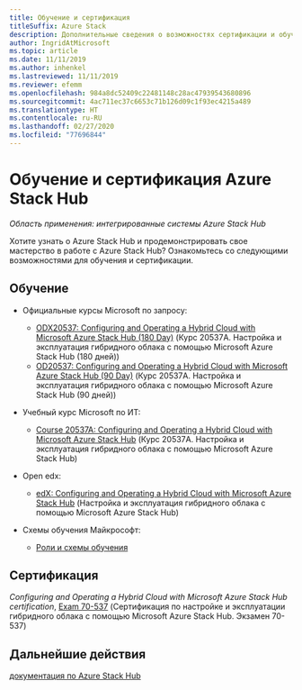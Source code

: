```yaml
---
title: Обучение и сертификация
titleSuffix: Azure Stack
description: Дополнительные сведения о возможностях сертификации и обучения Azure Stack Hub.
author: IngridAtMicrosoft
ms.topic: article
ms.date: 11/11/2019
ms.author: inhenkel
ms.lastreviewed: 11/11/2019
ms.reviewer: efemm
ms.openlocfilehash: 984a8dc52409c22481148c28ac47939543680896
ms.sourcegitcommit: 4ac711ec37c6653c71b126d09c1f93ec4215a489
ms.translationtype: HT
ms.contentlocale: ru-RU
ms.lasthandoff: 02/27/2020
ms.locfileid: "77696844"
---
```

# <a name="azure-stack-hub-training-and-certification"></a>Обучение и сертификация Azure Stack Hub

*Область применения: интегрированные системы Azure Stack Hub*

Хотите узнать о Azure Stack Hub и продемонстрировать свое мастерство в работе с Azure Stack Hub? Ознакомьтесь со следующими возможностями для обучения и сертификации.

## <a name="training"></a>Обучение

- Официальные курсы Microsoft по запросу:
   - [ODX20537: Configuring and Operating a Hybrid Cloud with Microsoft Azure Stack Hub (180 Day)](https://www.microsoft.com/learning/course.aspx?cid=ODX20537) (Курс 20537A. Настройка и эксплуатация гибридного облака с помощью Microsoft Azure Stack Hub (180 дней))
   - [OD20537: Configuring and Operating a Hybrid Cloud with Microsoft Azure Stack Hub (90 Day)](https://www.microsoft.com/learning/course.aspx?cid=OD20537) (Курс 20537A. Настройка и эксплуатация гибридного облака с помощью Microsoft Azure Stack Hub (90 дней))

- Учебный курс Microsoft по ИТ:
   - [Course 20537A: Configuring and Operating a Hybrid Cloud with Microsoft Azure Stack Hub](https://aka.ms/azsmoc) (Курс 20537A. Настройка и эксплуатация гибридного облака с помощью Microsoft Azure Stack Hub)

- Open edx:
   - [edX: Configuring and Operating a Hybrid Cloud with Microsoft Azure Stack Hub](https://aka.ms/AzureStackMOOC) (Настройка и эксплуатация гибридного облака с помощью Microsoft Azure Stack Hub)
   
- Схемы обучения Майкрософт:
   - [Роли и схемы обучения](https://azure.microsoft.com/training/learning-paths/)

## <a name="certification"></a>Сертификация

*Configuring and Operating a Hybrid Cloud with Microsoft Azure Stack Hub certification*, [Exam 70-537](https://www.microsoft.com/learning/exam-70-537.aspx) (Сертификация по настройке и эксплуатации гибридного облака с помощью Microsoft Azure Stack Hub. Экзамен 70-537)

## <a name="next-steps"></a>Дальнейшие действия

[документация по Azure Stack Hub](/azure-stack/operator)
